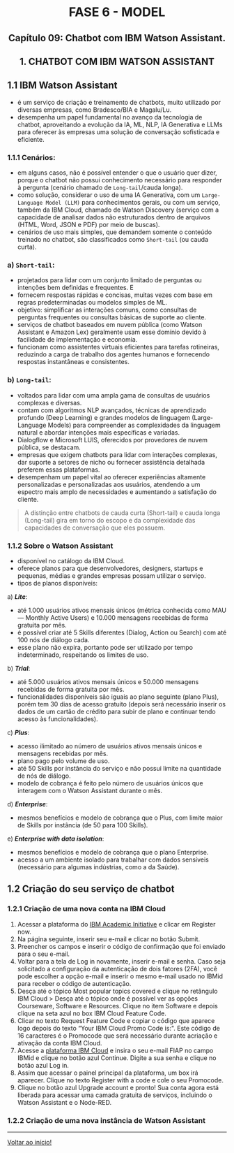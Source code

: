 <div id="fase06" align="center">
<h1>FASE 6 - MODEL</h1>
<h2>Capítulo 09: Chatbot com IBM Watson Assistant.</h2>
</div>

<div align="center">
<h2>1. CHATBOT COM IBM WATSON ASSISTANT</h2>
</div>

## 1.1 IBM Watson Assistant

- é um serviço de criação e treinamento de chatbots, muito utilizado por diversas empresas, como Bradesco/BIA e Magalu/Lu. 
- desempenha um papel fundamental no avanço da tecnologia de chatbot, aproveitando a evolução da IA, ML, NLP, IA Generativa e LLMs para oferecer às empresas uma solução de conversação sofisticada e eficiente.

### 1.1.1 Cenários:

- em alguns casos, não é possível entender o que o usuário quer dizer, porque o chatbot não possui conhecimento necessário para responder à pergunta (cenário chamado de `Long-tail`/cauda longa).
- como solução, considerar o uso de uma IA Generativa, com um `Large-Language Model (LLM)` para conhecimentos gerais, ou com um serviço, também da IBM Cloud, chamado de Watson Discovery (serviço com a capacidade de analisar dados não estruturados dentro de arquivos (HTML, Word, JSON e PDF) por meio de buscas).
- cenários de uso mais simples, que demandem somente o conteúdo treinado no chatbot, são classificados como `Short-tail` (ou cauda curta).

### a) `Short-tail`:
- projetados para lidar com um conjunto limitado de perguntas ou intenções bem definidas e frequentes. E
- fornecem respostas rápidas e concisas, muitas vezes com base em regras predeterminadas ou modelos simples de ML.
- objetivo: simplificar as interações comuns, como consultas de perguntas frequentes ou consultas básicas de suporte ao cliente.
- serviços de chatbot baseados em nuvem pública (como Watson Assistant e Amazon Lex) geralmente usam esse domínio devido à facilidade de implementação e economia.
- funcionam como assistentes virtuais eficientes para tarefas rotineiras, reduzindo a carga de trabalho dos agentes humanos e fornecendo respostas instantâneas e consistentes.

### b) `Long-tail`:
- voltados para lidar com uma ampla gama de consultas de usuários complexas e diversas. 
- contam com algoritmos NLP avançados, técnicas de aprendizado profundo (Deep Learning) e grandes modelos de linguagem (Large-Language Models) para compreender as complexidades da linguagem natural e abordar intenções mais específicas e variadas. 
- Dialogflow e Microsoft LUIS, oferecidos por provedores de nuvem pública, se destacam. 
- empresas que exigem chatbots para lidar com interações complexas, dar suporte a setores de nicho ou fornecer assistência detalhada preferem essas plataformas. 
- desempenham um papel vital ao oferecer experiências altamente personalizadas e personalizadas aos usuários, atendendo a um espectro mais amplo de necessidades e aumentando a satisfação do cliente.

> A distinção entre chatbots de cauda curta (Short-tail) e cauda longa (Long-tail) gira em torno do escopo e da complexidade das capacidades de conversação que eles possuem.

### 1.1.2 Sobre o Watson Assistant

- disponível no catálogo da IBM Cloud.
- oferece planos para que desenvolvedores, designers, startups e pequenas, médias e grandes empresas possam utilizar o serviço.
- tipos de planos disponíveis:

a) ***Lite***: 
- até 1.000 usuários ativos mensais únicos (métrica conhecida como MAU — Monthly Active Users) e 10.000 mensagens recebidas de forma gratuita por mês.
- é possível criar até 5 Skills diferentes (Dialog, Action ou Search) com até 100 nós de diálogo cada. 
- esse plano não expira, portanto pode ser utilizado por tempo indeterminado, respeitando os limites de uso.

b) ***Trial***:
- até 5.000 usuários ativos mensais únicos e 50.000 mensagens recebidas de forma gratuita por mês.
- funcionalidades disponíveis são iguais ao plano seguinte (plano Plus), porém tem 30 dias de acesso gratuito (depois será necessário inserir os dados de um cartão de crédito para subir de plano e continuar tendo acesso às funcionalidades).

c) ***Plus***: 
- acesso ilimitado ao número de usuários ativos mensais únicos e mensagens recebidas por mês.
- plano pago pelo volume de uso. 
- até 50 Skills por instância do serviço e não possui limite na quantidade de nós de diálogo.
- modelo de cobrança é feito pelo número de usuários únicos que interagem com o Watson Assistant durante o mês.

d) ***Enterprise***: 
- mesmos benefícios e modelo de cobrança que o Plus, com limite maior de Skills por instância (de 50 para 100 Skills).

e) ***Enterprise with data isolation***: 
- mesmos benefícios e modelo de cobrança que o plano Enterprise.
- acesso a um ambiente isolado para trabalhar com dados sensíveis (necessário para algumas indústrias, como a da Saúde).

## 1.2 Criação do seu serviço de chatbot

### 1.2.1 Criação de uma nova conta na IBM Cloud

1. Acessar a plataforma do [IBM Academic Initiative](https://www.ibm.com/academic) e clicar em Register now.
2. Na página seguinte, inserir seu e-mail e clicar no botão Submit.
3. Preencher os campos e inserir o código de confirmação que foi enviado para o seu e-mail.
4. Voltar para a tela de Log in novamente, inserir e-mail e senha. Caso seja solicitado a configuração da autenticação de dois fatores (2FA), você pode escolher a opção e-mail e inserir o mesmo e-mail usado no IBMid para receber o código de autenticação.
5. Desça até o tópico Most popular topics covered e clique no retângulo IBM Cloud > Desça até o tópico onde é possível ver as opções Courseware, Software e Resources. Clique no item Software e depois clique na seta azul no box IBM Cloud Feature Code.
6. Clicar no texto Request Feature Code e copiar o código que aparece logo depois do texto “Your IBM Cloud Promo Code is:". Este código de 16 caracteres é o Promocode que será necessário durante acriação e ativação da conta IBM Cloud.
7. Acesse a [plataforma IBM Cloud](https://cloud.ibm.com/login) e insira o seu e-mail FIAP no campo IBMid e clique no botão azul Continue. Digite a sua senha e clique no botão azul Log in.
8. Assim que acessar o painel principal da plataforma, um box irá aparecer. Clique no texto Register with a code e cole o seu Promocode.
9. Clique no botão azul Upgrade account e pronto! Sua conta agora está liberada para acessar uma camada gratuita de serviços, incluindo o Watson Assistant e o Node-RED.

### 1.2.2 Criação de uma nova instância de Watson Assistant





--- 

[Voltar ao início!](https://github.com/monicaquintal/fintech)